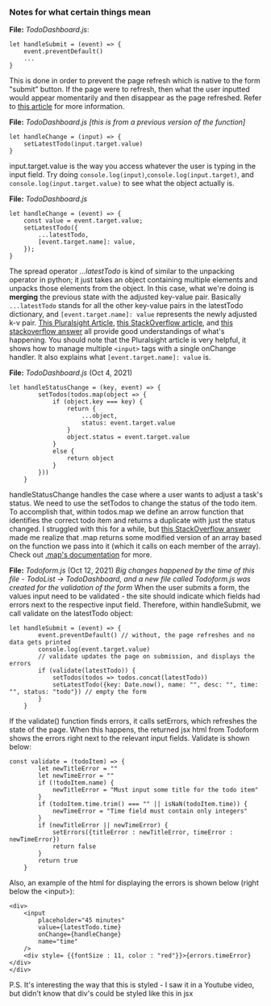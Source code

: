 ### Notes for what certain things mean
**File:** *TodoDashboard.js*:
```
let handleSubmit = (event) => {
    event.preventDefault()
    ...
}
```
This is done in order to prevent the page refresh which is native to the form "submit" button. If the page were to refresh, then what the user inputted would appear momentarily and then disappear as the page refreshed. Refer to [this article](https://www.robinwieruch.de/react-preventdefault) for more information.

**File:** *TodoDashboard.js* *[this is from a previous version of the function]*
```
let handleChange = (input) => {
    setLatestTodo(input.target.value)
}
```
input.target.value is the way you access whatever the user is typing in the input field. Try doing `console.log(input)`,`console.log(input.target)`, and `console.log(input.target.value)` to see what the object actually is.

**File:** *TodoDashboard.js*
```
let handleChange = (event) => {
    const value = event.target.value;
    setLatestTodo({
        ...latestTodo,
        [event.target.name]: value,
    });
}
```
The spread operator *...latestTodo* is kind of similar to the unpacking operator in python; it just takes an object containing multiple elements and unpacks those elements from the object. In this case, what we're doing is **merging** the previous state with the adjusted key-value pair. Basically `...latestTodo` stands for all the other key-value pairs in the latestTodo dictionary, and `[event.target.name]: value` represents the newly adjusted k-v pair. [This Pluralsight Article](https://www.pluralsight.com/guides/handling-multiple-inputs-with-single-onchange-handler-react), [this StackOverflow article](https://stackoverflow.com/questions/28452358/what-is-the-meaning-of-this-props-in-reactjs/28452430), and [this stackoverflow answer](https://stackoverflow.com/questions/55247378/spread-operator-in-react-setstate) all provide good understandings of what's happening.
You should note that the Pluralsight article is very helpful, it shows how to manage multiple `<input>` tags with a single onChange handler. It also explains what `[event.target.name]: value` is.



**File:** *TodoDashboard.js* (Oct 4, 2021)
```react
let handleStatusChange = (key, event) => {
        setTodos(todos.map(object => {
            if (object.key === key) {
                return {
                    ...object,
                    status: event.target.value
                }
                object.status = event.target.value
            }
            else {
                return object
            }
        }))
    }
```
handleStatusChange handles the case where a user wants to adjust a task's status. We need to use the setTodos to change the status of the todo item. To accomplish that, within todos.map we define an arrow function that identifies the correct todo item and returns a duplicate with just the status changed.
I struggled with this for a while, but [this StackOverflow answer](https://stackoverflow.com/questions/49477547/setstate-of-an-array-of-objects-in-react) made me realize that .map returns some modified version of an array based on the function we pass into it (which it calls on each member of the array). Check out [.map's documentation](https://reactjs.org/docs/lists-and-keys.html) for more.

**File:** *Todoform.js* (Oct 12, 2021)
*Big changes happened by the time of this file - TodoList -> TodoDashboard, and a new file called Todoform.js was created for the validation of the form*
When the user submits a form, the values input need to be validated - the site should indicate which fields had errors next to the respective input field. Therefore, within handleSubmit, we call validate on the latestTodo object:
```
let handleSubmit = (event) => {
        event.preventDefault() // without, the page refreshes and no data gets printed
        console.log(event.target.value)
        // validate updates the page on submission, and displays the errors
        if (validate(latestTodo)) {
            setTodos(todos => todos.concat(latestTodo))
            setLatestTodo({key: Date.now(), name: "", desc: "", time: "", status: "todo"}) // empty the form
        }
    }
```
If the validate() function finds errors, it calls setErrors, which refreshes the state of the page. When this happens, the returned jsx html from Todoform shows the errors right next to the relevant input fields. Validate is shown below:
```
const validate = (todoItem) => {
        let newTitleError = ""
        let newTimeError = ""
        if (!todoItem.name) {
            newTitleError = "Must input some title for the todo item"
        }
        if (todoItem.time.trim() === "" || isNaN(todoItem.time)) {
            newTimeError = "Time field must contain only integers"
        }
        if (newTitleError || newTimeError) {
            setErrors({titleError : newTitleError, timeError : newTimeError})
            return false
        }
        return true
    }    
```
Also, an example of the html for displaying the errors is shown below (right below the \<input>):
```
<div>
    <input
        placeholder="45 minutes"
        value={latestTodo.time}
        onChange={handleChange}
        name="time"
    />
    <div style= {{fontSize : 11, color : "red"}}>{errors.timeError}</div>
</div>
```
P.S. It's interesting the way that this is styled - I saw it in a Youtube video, but didn't know that div's could be styled like this in jsx